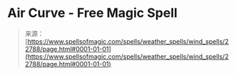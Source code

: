<!--yml

category: 未分类

date: 2024-06-12 19:07:22

-->

# Air Curve - Free Magic Spell

> 来源：[https://www.spellsofmagic.com/spells/weather_spells/wind_spells/22788/page.html#0001-01-01](https://www.spellsofmagic.com/spells/weather_spells/wind_spells/22788/page.html#0001-01-01)
